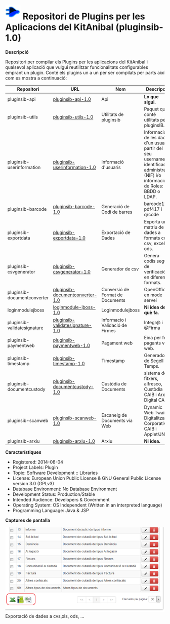 # ![Logo](https://github.com/GovernIB/maven/raw/binaris/pluginsib/projectinfo_Attachments/icon.jpg) Repositori de Plugins per les Aplicacions del KitAnibal  (pluginsib-1.0)



**Descripció**

Repositori per compilar els Plugins per les aplicacions del KitAnibal i qualsevol aplicació que vulgui reutilitzar funcionalitats configurables emprant un plugin. Conté els plugins un a un per ser compilats per parts així com es mostra a continuació:




Repositori | URL | Nom | Descripció
------------ | ------------- | ------------- | -------------
pluginsib-api | [pluginsib-api-1.0](https://github.com/GovernIB/pluginsib/tree/pluginsib-1.0/plugins-api) | Api | **Lo que sigui.** 
pluginsib-utils | [pluginsib-utils-1.0](https://github.com/GovernIB/pluginsib/tree/pluginsib-1.0/plugins-utils) | Utilitats de pluginsib | Paquet que conté utilitats pels pluginsIB.
pluginsib-userinformation | [pluginsib-userinformation-1.0](https://github.com/GovernIB/pluginsib/tree/pluginsib-1.0/plugins-userinformation) | Informació d'usuaris | Informació de les dades d'un usuari a partir del seu username o identificador administratiu (NIF) i/o informació de Roles: BBDD o LDAP.
pluginsib-barcode | [pluginsib-barcode-1.0](https://github.com/GovernIB/pluginsib/tree/pluginsib-1.0/plugins-barcode) |  Generació de Codi de barres | barcode128, pdf417 i qrcode
pluginsib-exportdata | [pluginsib-exportdata-1.0](https://github.com/GovernIB/pluginsib/tree/pluginsib-1.0/plugins-exportdata) | Exportació de Dades | Exporta una matriu de dades a formats com csv, excel o ods.
pluginsib-csvgenerator | [pluginsib-csvgenerator-1.0](https://github.com/GovernIB/pluginsib/tree/pluginsib-1.0/plugins-csvgenerator) | Generador de csv | Genera codis segurs de verificació en diferents formats.
pluginsib-documentconverter | [pluginsib-documentconverter-1.0](https://github.com/GovernIB/pluginsib/tree/pluginsib-1.0/plugins-documentconverter) | Conversió de Format de Documents | OpenOffice en mode servei
loginmodulejboss | [loginmodule-jboss-1.0](https://github.com/GovernIB/pluginsib/tree/pluginsib-1.0/loginmodule-jboss) | Loginmodulejboss | **Ni idea de què fa.**
pluginsib-validatesignature | [pluginsib-validatesignature-1.0](https://github.com/GovernIB/pluginsib/tree/pluginsib-1.0/plugins-validatesignature) |  Informacio i Validació de Firmes | Integr@ i @Firma
pluginsib-paymentweb | [pluginsib-paymentweb-1.0](https://github.com/GovernIB/pluginsib/tree/pluginsib-1.0/plugins-paymentweb) | Pagament web | Eina per fer pagants vía web.
pluginsib-timestamp | [pluginsib-timestamp-1.0](https://github.com/GovernIB/pluginsib/tree/pluginsib-1.0/plugins-timestamp) | Timestamp | Generadors de Segell de Temps.
pluginsib-documentcustody | [pluginsib-documentcustody-1.0](https://github.com/GovernIB/pluginsib/tree/pluginsib-1.0/plugins-documentcustody) | Custòdia de Documents | sistema de fitxers, alfresco, Custòdia CAIB i Arxiu Digital CAIB.
pluginsib-scanweb | [pluginsib-scanweb-1.0](https://github.com/GovernIB/pluginsib/tree/pluginsib-1.0/plugins-scanweb) | Escaneig de Documents via Web | Dynamic Web Twain, Digitalitzacio Corporativa CAIB i Applet/JNLP
pluginsib-arxiu | [pluginsib-arxiu-1.0](https://github.com/GovernIB/pluginsib/tree/pluginsib-1.0/plugins-arxiu) | Arxiu | **Ni idea.**





**Característiques**

* Registered: 2014-08-04
* Project Labels: Plugin 
* Topic: Software Development :: Libraries
* License:  European Union Public License &  GNU General Public License version 3.0 (GPLv3)
* Database Environment: No Database Environment
* Development Status: Production/Stable
* Intended Audience: Developers & Government
* Operating System: OS Independent (Written in an interpreted language)
* Programming Language: Java & JSP


**Captures de pantalla**

![Exportació de dades a cvs,xls, ods, ...](https://github.com/GovernIB/maven/raw/binaris/pluginsib/projectinfo_Attachments/screenshots/exportdata1.png)
<br/>Exportació de dades a cvs,xls, ods, ...
